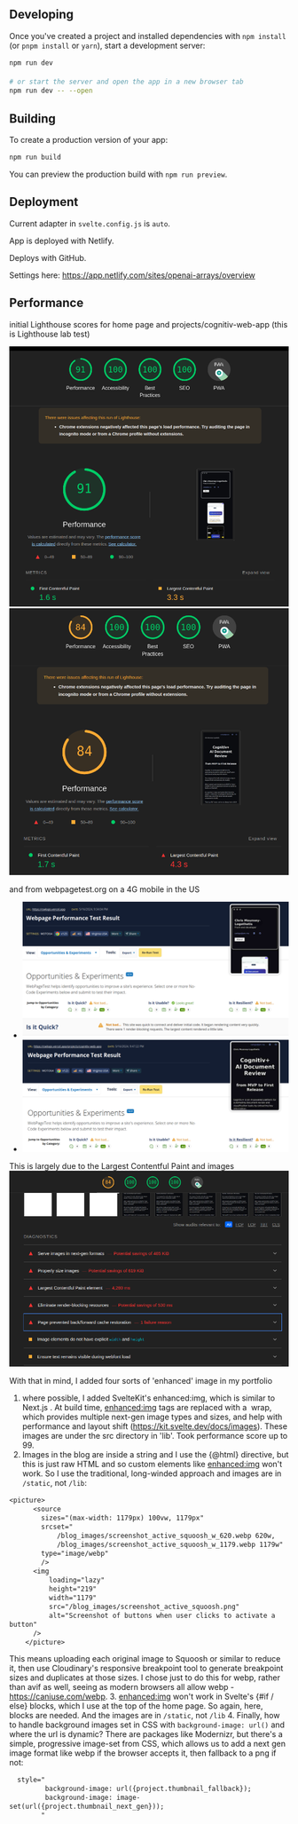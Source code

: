 ## Developing

Once you've created a project and installed dependencies with `npm install` (or `pnpm install` or `yarn`), start a development server:

```bash
npm run dev

# or start the server and open the app in a new browser tab
npm run dev -- --open
```

## Building

To create a production version of your app:

```bash
npm run build
```

You can preview the production build with `npm run preview`.

## Deployment

Current adapter in `svelte.config.js` is `auto`. 

App is deployed with Netlify.

Deploys with GitHub.

Settings here: https://app.netlify.com/sites/openai-arrays/overview

## Performance
initial Lighthouse scores for home page and projects/cognitiv-web-app 
  (this is Lighthouse lab test)

![img_1.png](img_1.png)
![img_3.png](img_3.png)

and from webpagetest.org on a 4G mobile in the US
- ![img.png](img.png)
- ![img_2.png](img_2.png)

This is largely due to the Largest Contentful Paint and images
![img_4.png](img_4.png)

With that in mind, I added four sorts of 'enhanced' image in my portfolio
1. where possible, I added SvelteKit's enhanced:img, which is similar to Next.js <Image/>. At build time, <enhanced:img> tags are replaced with a <picture><img> wrap, which provides multiple next-gen image types and sizes, and help with performance and layout shift (https://kit.svelte.dev/docs/images). These images are under the src directory in 'lib'. Took performance score up to 99.
2. Images in the blog are inside a string and I use the {@html} directive, but this is just raw HTML and so custom elements like <enhanced:img> won't work. So I use the traditional, long-winded approach and images are in `/static`, not `/lib`:
```    
<picture>
      <source 
        sizes="(max-width: 1179px) 100vw, 1179px" 
        srcset="
            /blog_images/screenshot_active_squoosh_w_620.webp 620w,
            /blog_images/screenshot_active_squoosh_w_1179.webp 1179w"
        type="image/webp"
        />
      <img 
          loading="lazy" 
          height="219" 
          width="1179" 
          src="/blog_images/screenshot_active_squoosh.png" 
          alt="Screenshot of buttons when user clicks to activate a button"
      />
    </picture>
``` 
This means uploading each original image to Squoosh or similar to reduce it, then use Cloudinary's responsive breakpoint tool to generate breakpoint sizes and duplicates at those sizes. I chose just to do this for webp, rather than avif as well, seeing as modern browsers all allow webp - https://caniuse.com/webp.
3. <enhanced:img> won't work in Svelte's {#if / else} blocks, which I use at the top of the home page. So again, here, <picture><img> blocks are needed. And the images are in `/static`, not `/lib`
4. Finally, how to handle background images set in CSS with `background-image: url()` and where the url is dynamic? There are packages like Modernizr, but there's a simple, progressive image-set from CSS, which allows us to add a next gen image format like webp if the browser accepts it, then fallback to a png if not: 
```
  style="
         background-image: url({project.thumbnail_fallback});
         background-image: image-set(url({project.thumbnail_next_gen}));
        "
```